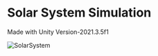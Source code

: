 # Solar System Simulation
Made with Unity Version-2021.3.5f1

![SolarSystem](https://user-images.githubusercontent.com/98258752/176128432-0bac6f1e-bae0-4398-a6bf-8af5e0694ada.gif)